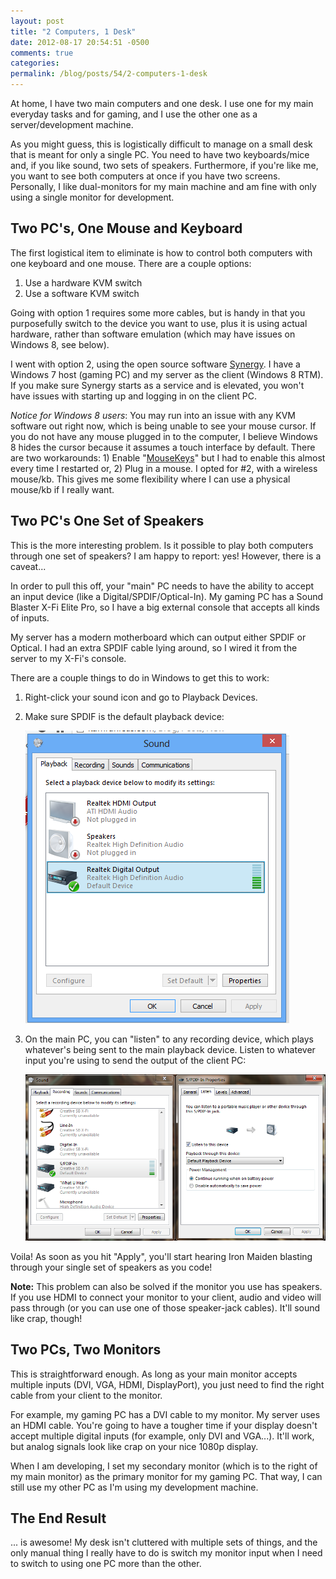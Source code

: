 ```yaml
---
layout: post
title: "2 Computers, 1 Desk"
date: 2012-08-17 20:54:51 -0500
comments: true
categories:
permalink: /blog/posts/54/2-computers-1-desk
---
```


At home, I have two main computers and one desk. I use one for my main everyday tasks and for gaming, and I use the other one as a server/development machine.

As you might guess, this is logistically difficult to manage on a small desk that is meant for only a single PC. You need to have two keyboards/mice and, if you like sound, two sets of speakers. Furthermore, if you're like me, you want to see both computers at once if you have two screens. Personally, I like dual-monitors for my main machine and am fine with only using a single monitor for development.

## Two PC's, One Mouse and Keyboard

The first logistical item to eliminate is how to control both computers with one keyboard and one mouse. There are a couple options:

1. Use a hardware KVM switch
2. Use a software KVM switch

Going with option 1 requires some more cables, but is handy in that you purposefully switch to the device you want to use, plus it is using actual hardware, rather than software emulation (which may have issues on Windows 8, see below).

I went with option 2, using the open source software [Synergy](http://synergy-foss.org/). I have a Windows 7 host (gaming PC) and my server as the client (Windows 8 RTM). If you make sure Synergy starts as a service and is elevated, you won't have issues with starting up and logging in on the client PC.

*Notice for Windows 8 users*: You may run into an issue with any KVM software out right now, which is being unable to see your mouse cursor. If you do not have any mouse plugged in to the computer, I believe Windows 8 hides the cursor because it assumes a touch interface by default. There are two workarounds: 1) Enable "[MouseKeys](http://windows.microsoft.com/is-IS/windows7/Use-Mouse-Keys-to-move-the-mouse-pointer)" but I had to enable this almost every time I restarted or, 2) Plug in a mouse. I opted for #2, with a wireless mouse/kb. This gives me some flexibility where I can use a physical mouse/kb if I really want.

## Two PC's One Set of Speakers

This is the more interesting problem. Is it possible to play both computers through one set of speakers? I am happy to report: yes! However, there is a caveat...

In order to pull this off, your "main" PC needs to have the ability to accept an input device (like a Digital/SPDIF/Optical-In). My gaming PC has a Sound Blaster X-Fi Elite Pro, so I have a big external console that accepts all kinds of inputs.

My server has a modern motherboard which can output either SPDIF or Optical. I had an extra SPDIF cable lying around, so I wired it from the server to my X-Fi's console.

There are a couple things to do in Windows to get this to work:

1. Right-click your sound icon and go to Playback Devices.

2. Make sure SPDIF is the default playback device:

    ![SPDIF](/blog/images/66.png)

3. On the main PC, you can "listen" to any recording device, which plays whatever's being sent to the main playback device. Listen to whatever input you're using to send the output of the client PC:

    ![Listen](/blog/images/68.png)

Voila! As soon as you hit "Apply", you'll start hearing Iron Maiden blasting through your single set of speakers as you code!

**Note:** This problem can also be solved if the monitor you use has speakers. If you use HDMI to connect your monitor to your client, audio and video will pass through (or you can use one of those speaker-jack cables). It'll sound like crap, though!

## Two PCs, Two Monitors

This is straightforward enough. As long as your main monitor accepts multiple inputs (DVI, VGA, HDMI, DisplayPort), you just need to find the right cable from your client to the monitor.

For example, my gaming PC has a DVI cable to my monitor. My server uses an HDMI cable. You're going to have a tougher time if your display doesn't accept multiple digital inputs (for example, only DVI and VGA...). It'll work, but analog signals look like crap on your nice 1080p display.

When I am developing, I set my secondary monitor (which is to the right of my main monitor) as the primary monitor for my gaming PC. That way, I can still use my other PC as I'm using my development machine.

## The End Result

... is awesome! My desk isn't cluttered with multiple sets of things, and the only manual thing I really have to do is switch my monitor input when I need to switch to using one PC more than the other.